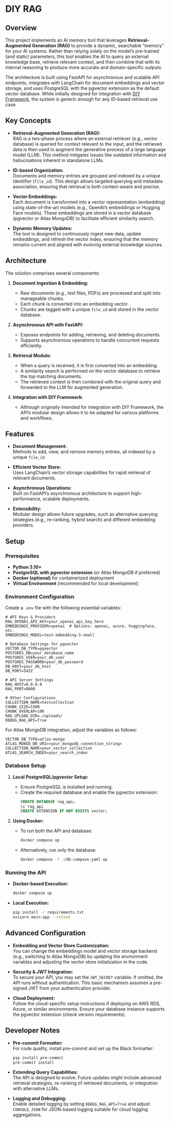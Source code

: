 # DIY RAG

## Overview

This project implements an AI memory tool that leverages **Retrieval-Augmented Generation (RAG)** to provide a dynamic, searchable “memory” for your AI systems. Rather than relying solely on the model’s pre-trained (and static) parameters, this tool enables the AI to query an external knowledge base, retrieve relevant context, and then combine that with its internal reasoning to produce more accurate and domain-specific outputs.

The architecture is built using FastAPI for asynchronous and scalable API endpoints, integrates with LangChain for document embeddings and vector storage, and uses PostgreSQL with the pgvector extension as the default vector database. While initially designed for integration with [DIY Framework](https://www.diyframework.com/), the system is generic enough for any ID-based retrieval use case.

## Key Concepts

- **Retrieval-Augmented Generation (RAG):**  
  RAG is a two-phase process where an external retriever (e.g., vector database) is queried for context relevant to the input, and the retrieved data is then used to augment the generative process of a large language model (LLM). This method mitigates issues like outdated information and hallucinations inherent in standalone LLMs.

- **ID-based Organization:**  
  Documents and memory entries are grouped and indexed by a unique identifier (`file_id`). This design allows targeted querying and metadata association, ensuring that retrieval is both context-aware and precise.

- **Vector Embeddings:**  
  Each document is transformed into a vector representation (embedding) using state-of-the-art models (e.g., OpenAI’s embeddings or Hugging Face models). These embeddings are stored in a vector database (pgvector or Atlas MongoDB) to facilitate efficient similarity search.

- **Dynamic Memory Updates:**  
  The tool is designed to continuously ingest new data, update embeddings, and refresh the vector index, ensuring that the memory remains current and aligned with evolving external knowledge sources.

## Architecture

The solution comprises several components:

1. **Document Ingestion & Embedding:**

   - Raw documents (e.g., text files, PDFs) are processed and split into manageable chunks.
   - Each chunk is converted into an embedding vector.
   - Chunks are tagged with a unique `file_id` and stored in the vector database.

2. **Asynchronous API with FastAPI:**

   - Exposes endpoints for adding, retrieving, and deleting documents.
   - Supports asynchronous operations to handle concurrent requests efficiently.

3. **Retrieval Module:**

   - When a query is received, it is first converted into an embedding.
   - A similarity search is performed on the vector database to retrieve the top matching documents.
   - The retrieved context is then combined with the original query and forwarded to the LLM for augmented generation.

4. **Integration with DIY Framework:**
   - Although originally intended for integration with DIY Framework, the API’s modular design allows it to be adapted for various platforms and workflows.

## Features

- **Document Management:**  
  Methods to add, view, and remove memory entries, all indexed by a unique `file_id`.

- **Efficient Vector Store:**  
  Uses LangChain’s vector storage capabilities for rapid retrieval of relevant documents.

- **Asynchronous Operations:**  
  Built on FastAPI’s asynchronous architecture to support high-performance, scalable deployments.

- **Extensibility:**  
  Modular design allows future upgrades, such as alternative querying strategies (e.g., re-ranking, hybrid search) and different embedding providers.

## Setup

### Prerequisites

- **Python 3.10+**
- **PostgreSQL with pgvector extension** (or Atlas MongoDB if preferred)
- **Docker (optional)** for containerized deployment
- **Virtual Environment** (recommended for local development)

### Environment Configuration

Create a `.env` file with the following essential variables:

```env
# API Keys & Providers
RAG_OPENAI_API_KEY=your_openai_api_key_here
EMBEDDINGS_PROVIDER=openai  # Options: openai, azure, huggingface, etc.
EMBEDDINGS_MODEL=text-embedding-3-small

# Database Settings for pgvector
VECTOR_DB_TYPE=pgvector
POSTGRES_DB=your_database_name
POSTGRES_USER=your_db_user
POSTGRES_PASSWORD=your_db_password
DB_HOST=your_db_host
DB_PORT=5432

# API Server Settings
RAG_HOST=0.0.0.0
RAG_PORT=8000

# Other Configurations
COLLECTION_NAME=testcollection
CHUNK_SIZE=1500
CHUNK_OVERLAP=100
RAG_UPLOAD_DIR=./uploads/
DEBUG_RAG_API=True
```

For Atlas MongoDB integration, adjust the variables as follows:

```env
VECTOR_DB_TYPE=atlas-mongo
ATLAS_MONGO_DB_URI=<your_mongodb_connection_string>
COLLECTION_NAME=your_vector_collection
ATLAS_SEARCH_INDEX=your_search_index
```

### Database Setup

1. **Local PostgreSQL/pgvector Setup:**

   - Ensure PostgreSQL is installed and running.
   - Create the required database and enable the pgvector extension:
     ```sql
     CREATE DATABASE rag_api;
     \c rag_api
     CREATE EXTENSION IF NOT EXISTS vector;
     ```

2. **Using Docker:**
   - To run both the API and database:
     ```bash
     docker compose up
     ```
   - Alternatively, run only the database:
     ```bash
     docker compose -f ./db-compose.yaml up
     ```

### Running the API

- **Docker-based Execution:**
  ```bash
  docker compose up
  ```
- **Local Execution:**
  ```bash
  pip install -r requirements.txt
  uvicorn main:app --reload
  ```

## Advanced Configuration

- **Embedding and Vector Store Customization:**  
  You can change the embeddings model and vector storage backend (e.g., switching to Atlas MongoDB) by updating the environment variables and adjusting the vector store initialization in the code.

- **Security & JWT Integration:**  
  To secure your API, you may set the `JWT_SECRET` variable. If omitted, the API runs without authentication. This basic mechanism assumes a pre-signed JWT from your authentication provider.

- **Cloud Deployment:**  
  Follow the cloud-specific setup instructions if deploying on AWS RDS, Azure, or similar environments. Ensure your database instance supports the pgvector extension (check version requirements).

## Developer Notes

- **Pre-commit Formatter:**  
  For code quality, install pre-commit and set up the Black formatter:
  ```bash
  pip install pre-commit
  pre-commit install
  ```
- **Extending Query Capabilities:**  
  The API is designed to evolve. Future updates might include advanced retrieval strategies, re-ranking of retrieved documents, or integration with alternative LLMs.

- **Logging and Debugging:**  
  Enable detailed logging by setting `DEBUG_RAG_API=True` and adjust `CONSOLE_JSON` for JSON-based logging suitable for cloud logging aggregations.

